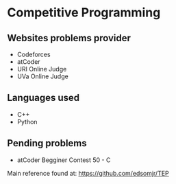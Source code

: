 # Competitive Programming

## Websites problems provider
* Codeforces
* atCoder
* URI Online Judge
* UVa Online Judge

## Languages used
* C++
* Python

## Pending problems
* atCoder Begginer Contest 50 - C


Main reference found at: https://github.com/edsomjr/TEP
